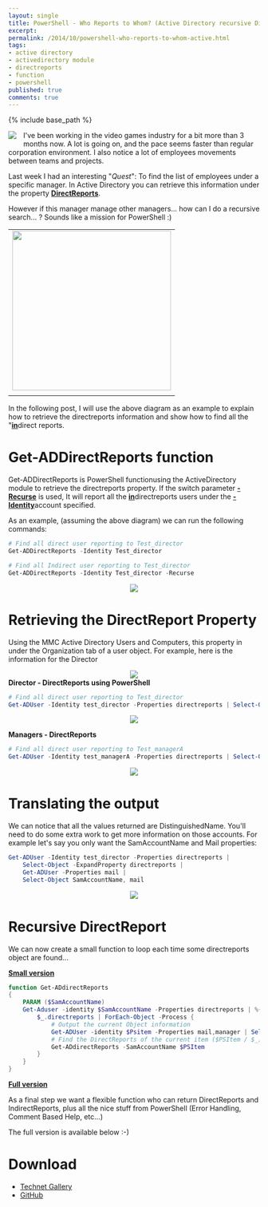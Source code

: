 ```yaml
---
layout: single
title: PowerShell - Who Reports to Whom? (Active Directory recursive DirectReports)
excerpt: 
permalink: /2014/10/powershell-who-reports-to-whom-active.html
tags: 
- active directory
- activedirectory module
- directreports
- function
- powershell
published: true
comments: true
---
```

{% include base_path %}
 
<a href="{{ base_path }}/images/2014/20141005_PowerShell_-_Who_Reports_to_Whom_(Active_Directory_recursive_DirectReports)/Site_Map__1366356344__-96x96.png" imageanchor="1" style="clear: left; float: left; margin-bottom: 1em; margin-right: 1em;"><img border="0" src="{{ base_path }}/images/2014/20141005_PowerShell_-_Who_Reports_to_Whom_(Active_Directory_recursive_DirectReports)/Site_Map__1366356344__-96x96.png" /></a>I've been working in the video games industry for a bit more than 3 months now. A lot is going on, and the pace seems faster than regular corporation environment. I also notice a lot of employees movements between teams and projects.

Last week I had an interesting "<i>Quest</i>": To find the list of employees under a specific manager. In Active Directory you can retrieve this information under the property <b><u>DirectReports</u></b>.

However if this manager manage other managers... how can I do a recursive search... ?
Sounds like a mission for PowerShell :)

<table align="center" cellpadding="0" cellspacing="0" class="tr-caption-container" style="margin-left: auto; margin-right: auto; text-align: center;"><tbody><tr><td style="text-align: center;"><a href="{{ base_path }}/images/2014/20141005_PowerShell_-_Who_Reports_to_Whom_(Active_Directory_recursive_DirectReports)/2014-10-04_21-55-36__527074596__-340x342.png" imageanchor="1" style="margin-left: auto; margin-right: auto;"><img border="0" src="{{ base_path }}/images/2014/20141005_PowerShell_-_Who_Reports_to_Whom_(Active_Directory_recursive_DirectReports)/2014-10-04_21-55-36__527074596__-340x342.png" height="320" width="318" /></a></td></tr><tr><td class="tr-caption" style="text-align: center;">
</td></tr></tbody></table>
In the following post, I will use the above diagram as an example to explain how to retrieve the directreports information and show how to find all the "<b><u>in</u></b>direct reports.

# Get-ADDirectReports function

Get-ADDirectReports is PowerShell functionusing the ActiveDirectory module to retrieve the directreports property. If the switch parameter <u><b>-Recurse</b></u> is used, It will report all the <b><u>in</u></b>directreports users under the <u><b>-Identity</b></u>account specified.

As an example, (assuming the above diagram) we can run the following commands:

```powershell
# Find all direct user reporting to Test_director
Get-ADDirectReports -Identity Test_director

# Find all Indirect user reporting to Test_director
Get-ADDirectReports -Identity Test_director -Recurse
```

<div class="separator" style="clear: both; text-align: center;"><a href="{{ base_path }}/images/2014/20141005_PowerShell_-_Who_Reports_to_Whom_(Active_Directory_recursive_DirectReports)/Get-ADDirectReport__1896028255__-692x454.png" imageanchor="1" style="margin-left: 1em; margin-right: 1em;"><img border="0" src="{{ base_path }}/images/2014/20141005_PowerShell_-_Who_Reports_to_Whom_(Active_Directory_recursive_DirectReports)/Get-ADDirectReport__1896028255__-692x454.png" /></a></div>

# Retrieving the DirectReport Property

Using the MMC Active Directory Users and Computers, this property in under the Organization tab of a user object. For example, here is the information for the Director

<div class="separator" style="clear: both; text-align: center;"><a href="{{ base_path }}/images/2014/20141005_PowerShell_-_Who_Reports_to_Whom_(Active_Directory_recursive_DirectReports)/directreports_property_mmc__102966376__-432x531.png" imageanchor="1" style="margin-left: 1em; margin-right: 1em;"><img border="0" src="{{ base_path }}/images/2014/20141005_PowerShell_-_Who_Reports_to_Whom_(Active_Directory_recursive_DirectReports)/directreports_property_mmc__102966376__-432x531.png" /></a></div><div class="separator" style="clear: both; text-align: center;">
</div><div class="separator" style="clear: both; text-align: center;">
</div><b>Director - DirectReports using PowerShell</b>

```powershell
# Find all direct user reporting to Test_director
Get-ADUser -Identity test_director -Properties directreports | Select-Object -ExpandProperty DirectReports
```

<div class="separator" style="clear: both; text-align: center;"><a href="{{ base_path }}/images/2014/20141005_PowerShell_-_Who_Reports_to_Whom_(Active_Directory_recursive_DirectReports)/Director_directreports_powershell_02__1496667751__-692x166.png" imageanchor="1" style="margin-left: 1em; margin-right: 1em;"><img border="0" src="{{ base_path }}/images/2014/20141005_PowerShell_-_Who_Reports_to_Whom_(Active_Directory_recursive_DirectReports)/Director_directreports_powershell_02__1496667751__-692x166.png" /></a></div>

**Managers - DirectReports**

```powershell
# Find all direct user reporting to Test_managerA
Get-ADUser -Identity test_managerA -Properties directreports | Select-Object -ExpandProperty DirectReports
```

<div class="separator" style="clear: both; text-align: center;"><a href="{{ base_path }}/images/2014/20141005_PowerShell_-_Who_Reports_to_Whom_(Active_Directory_recursive_DirectReports)/ManagerA_ManagerB_directreports_powershell_02__454327956__-692x454.png" imageanchor="1" style="margin-left: 1em; margin-right: 1em; text-align: center;"><img border="0" src="{{ base_path }}/images/2014/20141005_PowerShell_-_Who_Reports_to_Whom_(Active_Directory_recursive_DirectReports)/ManagerA_ManagerB_directreports_powershell_02__454327956__-692x454.png" /></a></div>

# Translating the output

We can notice that all the values returned are DistinguishedName. You'll need to do some extra work to get more information on those accounts. For example let's say you only want the SamAccountName and Mail properties:

```powershell
Get-ADUser -Identity test_director -Properties directreports |
    Select-Object -ExpandProperty directreports |
    Get-ADUser -Properties mail |
    Select-Object SamAccountName, mail
```

<div class="separator" style="clear: both; text-align: center;"><a href="{{ base_path }}/images/2014/20141005_PowerShell_-_Who_Reports_to_Whom_(Active_Directory_recursive_DirectReports)/Director_directreports_powershell_SamAccountName_mail__1578705780__-692x220.png" imageanchor="1" style="margin-left: 1em; margin-right: 1em;"><img border="0" src="{{ base_path }}/images/2014/20141005_PowerShell_-_Who_Reports_to_Whom_(Active_Directory_recursive_DirectReports)/Director_directreports_powershell_SamAccountName_mail__1578705780__-692x220.png" /></a></div>


# Recursive DirectReport

We can now create a small function to loop each time some directreports object are found...

<b><u>Small version</u></b>

```powershell
function Get-ADdirectReports
{
    PARAM ($SamAccountName)
    Get-Aduser -identity $SamAccountName -Properties directreports | %{
        $_.directreports | ForEach-Object -Process {
            # Output the current Object information
            Get-ADUser -identity $Psitem -Properties mail,manager | Select-Object -Property Name, SamAccountName, Mail, @{ L = "Manager"; E = { (Get-Aduser -iden $psitem.manager).samaccountname } }
            # Find the DirectReports of the current item ($PSItem / $_)
            Get-ADdirectReports -SamAccountName $PSItem
        }
    }
}
```

<b><u>Full version</u></b>

As a final step we want a flexible function who can return DirectReports and IndirectReports, plus all the nice stuff from PowerShell (Error Handling, Comment Based Help, etc...)

The full version is available below :-)

# Download

* <a href="http://gallery.technet.microsoft.com/Get-ADDirectReport-962616c6" target="_blank">Technet Gallery</a>
* <a href="https://github.com/lazywinadmin/PowerShell/tree/master/AD-USER-Get-ADDirectReport" target="_blank">GitHub</a>
